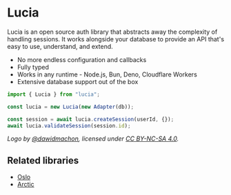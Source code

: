 # Lucia

Lucia is an open source auth library that abstracts away the complexity of handling sessions. It works alongside your database to provide an API that's easy to use, understand, and extend.

- No more endless configuration and callbacks
- Fully typed
- Works in any runtime - Node.js, Bun, Deno, Cloudflare Workers
- Extensive database support out of the box

```ts
import { Lucia } from "lucia";

const lucia = new Lucia(new Adapter(db));

const session = await lucia.createSession(userId, {});
await lucia.validateSession(session.id);
```

*Logo by [@dawidmachon](https://github.com/dawidmachon), licensed under [CC BY-NC-SA 4.0](https://creativecommons.org/licenses/by-nc-sa/4.0/).*

## Related libraries

- [Oslo](https://github.com/oslo-project)
- [Arctic](https://github.com/pilcrowonpaper/arctic)
